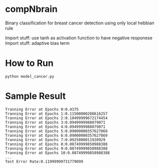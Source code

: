 # compNbrain
Binary classification for breast cancer detection using only local hebbian rule

Import stuff: use tanh as activation function to have negative responese
Import stuff: adaptive bias term

# How to Run
```
python model_cancer.py
```

# Sample Result
```
Tranning Error at Epochs 0:0.4375
Tranning Error at Epochs 1:0.11500000208616257
Tranning Error at Epochs 2:0.10499999672174454
Tranning Error at Epochs 3:0.0949999988079071
Tranning Error at Epochs 4:0.0949999988079071
Tranning Error at Epochs 5:0.09000000357627869
Tranning Error at Epochs 6:0.09000000357627869
Tranning Error at Epochs 7:0.0925000011920929
Tranning Error at Epochs 8:0.08749999850988388
Tranning Error at Epochs 9:0.08749999850988388
Tranning Error at Epochs 10:0.08749999850988388
...
Test Error Rate:0.11999999731779099
```
